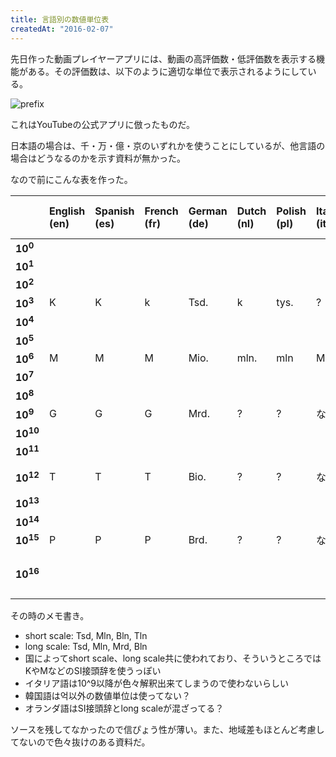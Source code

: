 ```yaml
---
title: 言語別の数値単位表
createdAt: "2016-02-07"
---
```


先日作った動画プレイヤーアプリには、動画の高評価数・低評価数を表示する機能がある。その評価数は、以下のように適切な単位で表示されるようにしている。

![prefix](/images/randomtube-unit-prefix.jpg)

これはYouTubeの公式アプリに倣ったものだ。

日本語の場合は、千・万・億・京のいずれかを使うことにしているが、他言語の場合はどうなるのかを示す資料が無かった。

なので前にこんな表を作った。

|                     | English (en) | Spanish (es) | French (fr) | German (de) | Dutch (nl) | Polish (pl) | Italian (it) | Japanese (ja) | Chinese (Simplified) (zh-hans) | Chinese (Traditional) (zh-hant)       | Korean (kr) | Vietnamese (vi) |
| :------------------ | :----------- | :----------- | :---------- | :---------- | :--------- | :---------- | :----------- | :------------ | :----------------------------- | :------------------------------------ | :---------- | :-------------- |
| **10<sup>0</sup>**  |              |              |             |             |            |             |              |               |                                |                                       |             |                 |
| **10<sup>1</sup>**  |              |              |             |             |            |             |              |               |                                |                                       |             |                 |
| **10<sup>2</sup>**  |              |              |             |             |            |             |              |               |                                |                                       |             |                 |
| **10<sup>3</sup>**  | K            | K            | k           | Tsd.        | k          | tys.        | ?            | 千            | 千                             | 千                                    | 천          | N               |
| **10<sup>4</sup>**  |              |              |             |             |            |             |              | 万            | 万                             | 万                                    | 만          |                 |
| **10<sup>5</sup>**  |              |              |             |             |            |             |              |               |                                |                                       |             |                 |
| **10<sup>6</sup>**  | M            | M            | M           | Mio.        | mln.       | mln         | Mln          |               |                                |                                       |             | Tr              |
| **10<sup>7</sup>**  |              |              |             |             |            |             |              |               |                                |                                       |             |                 |
| **10<sup>8</sup>**  |              |              |             |             |            |             |              | 億            | 亿                             | 億                                    | 억          |                 |
| **10<sup>9</sup>**  | G            | G            | G           | Mrd.        | ?          | ?           | なし         |               |                                |                                       |             | Tỷ              |
| **10<sup>10</sup>** |              |              |             |             |            |             |              |               |                                |                                       |             |                 |
| **10<sup>11</sup>** |              |              |             |             |            |             |              |               |                                |                                       |             |                 |
| **10<sup>12</sup>** | T            | T            | T           | Bio.        | ?          | ?           | なし         | 兆            | 万亿                           | 萬億 <br> 兆                          | 조          |                 |
| **10<sup>13</sup>** |              |              |             |             |            |             |              |               |                                |                                       |             |                 |
| **10<sup>14</sup>** |              |              |             |             |            |             |              |               |                                |                                       |             |                 |
| **10<sup>15</sup>** | P            | P            | P           | Brd.        | ?          | ?           | なし         |               |                                |                                       |             |                 |
| **10<sup>16</sup>** |              |              |             |             |            |             |              | 京            | 万万亿 (または亿亿)            | 萬萬億 (または億億) <br> 京(台湾のみ) | 경          |                 |

その時のメモ書き。

- short scale: Tsd, Mln, Bln, Tln
- long scale: Tsd, Mln, Mrd, Bln
- 国によってshort scale、long scale共に使われており、そういうところではKやMなどのSI接頭辞を使うっぽい
- イタリア語は10^9以降が色々解釈出来てしまうので使わないらしい
- 韓国語は억以外の数値単位は使ってない？
- オランダ語はSI接頭辞とlong scaleが混ざってる？

ソースを残してなかったので信ぴょう性が薄い。また、地域差もほとんど考慮してないので色々抜けのある資料だ。
